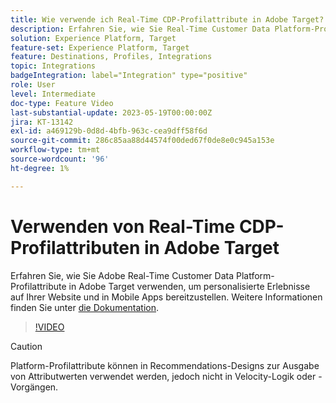 ```yaml
---
title: Wie verwende ich Real-Time CDP-Profilattribute in Adobe Target?
description: Erfahren Sie, wie Sie Real-Time Customer Data Platform-Profilattribute in Adobe Target verwenden, um personalisierte Erlebnisse auf Ihrer Website und in Mobile Apps bereitzustellen.
solution: Experience Platform, Target
feature-set: Experience Platform, Target
feature: Destinations, Profiles, Integrations
topic: Integrations
badgeIntegration: label="Integration" type="positive"
role: User
level: Intermediate
doc-type: Feature Video
last-substantial-update: 2023-05-19T00:00:00Z
jira: KT-13142
exl-id: a469129b-0d8d-4bfb-963c-cea9dff58f6d
source-git-commit: 286c85aa88d44574f00ded67f0de8e0c945a153e
workflow-type: tm+mt
source-wordcount: '96'
ht-degree: 1%

---
```


# Verwenden von Real-Time CDP-Profilattributen in Adobe Target

Erfahren Sie, wie Sie Adobe Real-Time Customer Data Platform-Profilattribute in Adobe Target verwenden, um personalisierte Erlebnisse auf Ihrer Website und in Mobile Apps bereitzustellen. Weitere Informationen finden Sie unter [die Dokumentation](https://experienceleague.adobe.com/docs/target/using/integrate/integrating-with-rtcdp.html).

>[!VIDEO](https://video.tv.adobe.com/v/3419318/?learn=on&enablevpops)

>[!CAUTION]
>
>Platform-Profilattribute können in Recommendations-Designs zur Ausgabe von Attributwerten verwendet werden, jedoch nicht in Velocity-Logik oder -Vorgängen.
